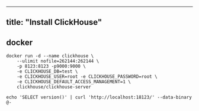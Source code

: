 
---
title: "Install ClickHouse"
---

## docker

```shell
docker run -d --name clickhouse \
    --ulimit nofile=262144:262144 \
    -p 8123:8123 -p9000:9000 \
    -e CLICKHOUSE_DB=test \
    -e CLICKHOUSE_USER=root -e CLICKHOUSE_PASSWORD=root \
    -e CLICKHOUSE_DEFAULT_ACCESS_MANAGEMENT=1 \
    clickhouse/clickhouse-server

echo 'SELECT version()' | curl 'http://localhost:18123/' --data-binary @-
```
